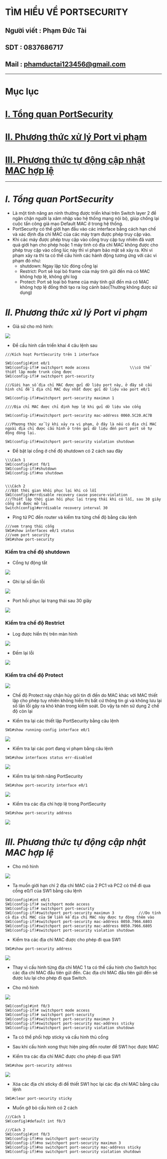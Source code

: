 <!--
# h1
## h2
### h3
#### h4
##### h5
###### h6

*in nghiêng*

**bôi đậm**

***vừa in nghiêng vừa bôi đậm***

`inlide code`

```php

echo ("highlight code");

```

[Link test](https://viblo.asia/helps/cach-su-dung-markdown-bxjvZYnwkJZ)

![markdown](https://images.viblo.asia/518eea86-f0bd-45c9-bf38-d5cb119e947d.png)

* mục 3
* mục 2
* mục 1

1. item 1
2. item 2
3. item 3

***
horizonal rules

> text

{@youtube: https://www.youtube.com/watch?v=HndN6P9ke6U}
* Cài đặt nginx bằng câu lệnh sau
```php
dnf -y install nginx
```
*	Cấu hình nginx như sau
```php
vi /etc/nginx/nginx.conf

 Server{
     ...
     server_name www.srv.world;
     ...
 }
 
-->

# TÌM HIỂU VỀ PORTSECURITY
## Người viết : Phạm Đức Tài
## SDT : 0837686717
## Mail : phamductai123456@gmail.com

***
# Mục lục
# [I. Tổng quan PortSecurity](https://github.com/ductai124/Thuc-Tap-ViettelCo-Sunclound-/blob/main/CCNA/16.PortSecurity/README.md#it%E1%BB%95ng-quan-portsecurity)
# [II. Phương thức xử lý Port vi phạm](https://github.com/ductai124/Thuc-Tap-ViettelCo-Sunclound-/blob/main/CCNA/16.PortSecurity/README.md#iiph%C6%B0%C6%A1ng-th%E1%BB%A9c-x%E1%BB%AD-l%C3%BD-port-vi-ph%E1%BA%A1m)
# [III. Phương thức tự động cập nhật MAC hợp lệ](https://github.com/ductai124/Thuc-Tap-ViettelCo-Sunclound-/blob/main/CCNA/16.PortSecurity/README.md#iiiph%C6%B0%C6%A1ng-th%E1%BB%A9c-t%E1%BB%B1-%C4%91%E1%BB%99ng-c%E1%BA%ADp-nh%E1%BA%ADt-mac-h%E1%BB%A3p-l%E1%BB%87)
***
# ***I.	Tổng quan PortSecurity***
* Là một tính năng an ninh thường được triển khai trên Switch layer 2 để ngăn chặn người lạ xâm nhập vào hệ thống mạng nội bộ, giúp chống lại cuộc tấn công giả mạo Default MAC ở trong hệ thống. 
* PortSecurity có thể giới hạn đầu vào các interface bằng cách hạn chế và xác định địa chỉ MAC của các máy trạm được phép truy cập vào.
* Khi các máy được phép truy cập vào cổng truy cập tuy nhiên đã vượt quá giới hạn cho phép hoặc 1 máy tinh có địa chỉ MAC không được cho phép truy cập vào cổng lúc này thì vi phạm bảo mật sẽ xảy ra. Khi vi phạm xảy ra thì ta có thể cấu hình các hành động tương ứng với các vi phạm đó như:
    * shutdown: Ngay lập tức đóng cổng lại
    * Restrict: Port sẽ loại bỏ frame của máy tính gửi đến mà có MAC không hợp lệ, không ghi log
    * Protect: Port sẽ loại bỏ frame của máy tính gửi đến mà có MAC không hợp lệ đồng thời tạo ra log cảnh báo(Thường không được sử dụng)
# ***II.	Phương thức xử lý Port vi phạm***
* Giả sử cho mô hình:

![](https://user-images.githubusercontent.com/52046920/186360356-b8f64a70-57de-4d80-88a1-7d641e466509.png)
* Để cấu hình cần triển khai 4 câu lệnh sau
```cisco
///Kích hoạt PortSecurity trên 1 interface

SW1(config)#int e0/1
SW1(config-if)# switchport mode access                  \\\có thể thiết lập mode trunk cũng được
SW1(config-if)# switchport port-security

///Giới hạn số địa chỉ MAC được gửi dữ liệu port này, ở đây sẽ cấu hình chỉ để 1 địa chỉ MAC duy nhất được gửi dữ liệu vào port e0/1

SW1(config-if)#switchport port-security maximun 1

////Địa chỉ MAC được chỉ định hợp lệ khi gửi dữ liệu vào cổng

SW1(config-if)#switchport port-security mac-address 0060.5C20.AC7B

///Phương thức xử lý khi xảy ra vi phạm, ở đây là nếu có địa chỉ MAC ngoài địa chỉ được cấu hình ở trên gửi dữ liệu đến port port sẽ tự động đóng lại.

SW1(config-if)#switchport port-security violation shutdown
```

* Để bật lại cổng ở chế độ shutdown có 2 cách sau đây
```cisco
\\\Cách 1
SW1(config)#int f0/1
SW1(config-if)#shutdown 
SW1(config-if)#no shutdown 


\\\Cách 2
///Bật thời gian khôi phục lại khi có lỗi
SW1(config)#errdisable recovery cause psecure-violation
///Thiết lập thời gian hôi phục lại trạng thái khi có lỗi, sau 30 giây cổng sẽ được mở lại
Switch(config)#errdisable recovery interval 30
```
* Ping từ PC đến router và kiểm tra từng chế độ bằng câu lệnh
```cisco
///xem trạng thái cổng
SW1#show interfaces e0/1 status
///xem port security
SW1#show port-security
```

### Kiểm tra chế độ shutdown
* Cổng tự động tắt

![](https://user-images.githubusercontent.com/52046920/186360359-64cc3aca-52ef-4bc4-856c-4cd7d0c86e37.png)
* Ghi lại số lần lỗi

![](https://user-images.githubusercontent.com/52046920/186360360-d29317f9-1f9a-476c-bbf2-141a9af7910a.png)
 * Port hồi phục lại trạng thái sau 30 giây

![](https://user-images.githubusercontent.com/52046920/186360324-d1e9c3e1-5038-4d3e-acfb-549050a350d6.png)

### Kiểm tra chế độ Restrict
* Log được hiển thị trên màn hình

![](https://user-images.githubusercontent.com/52046920/186360326-593a7879-c1e6-4d19-99e7-e7c314099966.png)
* Đếm lại lỗi

![](https://user-images.githubusercontent.com/52046920/186360329-69858e10-9d55-4dba-a9a5-838e2b291b9a.png)

###  Kiểm tra chế độ Protect

![](https://user-images.githubusercontent.com/52046920/186360319-d653d3bc-8787-40d7-8246-7252bde9a8e8.png)

* Chế độ Protect này chặn hủy gói tin đi đến do MAC khác với MAC thiết lập cho phép tuy nhiên không hiển thị bất cứ thông tin gì và không lưu lại số lần lỗi gây ra khó khăn trong kiểm soát. Do vậy ta nên sử dụng 2 chế độ còn lại


* Kiểm tra lại các thiết lập PortSecurity bằng câu lệnh
```cisco
SW1#show running-config interface e0/1
```

![](https://user-images.githubusercontent.com/52046920/186364686-a641b48f-e233-46ef-9bda-d57364069bce.png)
* Kiểm tra lại các port đang vi phạm bằng câu lệnh
```cisco
SW1#show interfaces status err-disabled
```

![](https://user-images.githubusercontent.com/52046920/186364700-d80b5057-0a4c-4b1b-840d-7cb0f8c5bd22.png)
* Kiểm tra lại tính năng PortSecurity
```cisco
SW1#show port-security interface e0/1
```

![](https://user-images.githubusercontent.com/52046920/186364697-923ddc53-3745-4978-b6d8-311c92001a5d.png)

* Kiểm tra các địa chỉ hợp lệ trong PortSecurity
```cisco
SW1#show port-security address
```

![](https://user-images.githubusercontent.com/52046920/186365508-86521313-053b-4c45-a2e8-f04a5e6c35da.png)

# ***III.	Phương thức tự động cập nhật MAC hợp lệ***
* Cho mô hình

![](https://user-images.githubusercontent.com/52046920/186381985-db02db56-5ce2-491d-9fb3-7c3ec77d9e97.png)
* Ta muốn giới hạn chỉ 2 địa chỉ MAC của 2 PC1 và PC2 có thể đi qua cổng e0/1 của SW1 bằng câu lệnh

```cisco
SW1(config)#int e0/1
SW1(config-if)# switchport mode access
SW1(config-if)# switchport port-security
SW1(config-if)#switchport port-security maximun 3           ///Do tính cả địa chỉ MAC của SW liền kề địa chỉ MAC này được tự động thêm vào
SW1(config-if)#switchport port-security mac-address 0050.7966.6803
SW1(config-if)#switchport port-security mac-address 0050.7966.6805
SW1(config-if)#switchport port-security violation shutdown
```
* Kiểm tra các địa chỉ MAC được cho phép đi qua SW1
```cisco
SW1#show port-security address
```

![](https://user-images.githubusercontent.com/52046920/186381988-ff0174c0-35c2-4028-b3be-327fd23b124d.png)

* Thay vì cấu hình từng địa chỉ MAC 1 ta có thể cấu hình cho Switch học các địa chỉ MAC đầu tiên gửi đến. Các địa chỉ MAC đầu tiên gửi đến sẽ được lưu lại cho phép đi qua Switch.

* Cho mô hình

![](https://user-images.githubusercontent.com/52046920/186382008-12a5b8f9-8ca4-4de8-8080-47f2998c2400.png)
```cisco
SW1(config)#int f0/3
SW1(config-if)# switchport mode access
SW1(config-if)# switchport port-security
SW1(config-if)#switchport port-security maximun 3
SW1(config-if)#switchport port-security mac-address sticky
SW1(config-if)#switchport port-security violation shutdown
```
* Ta có thể phối hợp sticky và cấu hình thủ cổng

* Sau khi cấu hình xong thực hiện ping đến router để SW1 học được MAC
* Kiểm tra các địa chỉ MAC được cho phép đi qua SW1
```cisco
SW1#show port-security address
```
![](https://user-images.githubusercontent.com/52046920/186382002-5e9d26f8-d5ed-4489-a215-3768339f307a.png)

* Xóa các địa chỉ sticky đi để thiết SW1 học lại các địa chỉ MAC bằng câu lệnh
```cisco
SW1#clear port-security sticky
```

* Muốn gỡ bỏ cấu hình có 2 cách
```cisco
///Cách 1
SW(config)#default int f0/3

///Cách 2
SW1(config)#int f0/3
SW1(config-if)#no switchport port-security
SW1(config-if)#no switchport port-security maximun 3
SW1(config-if)#no switchport port-security mac-address sticky
SW1(config-if)#no switchport port-security violation shutdown
```
